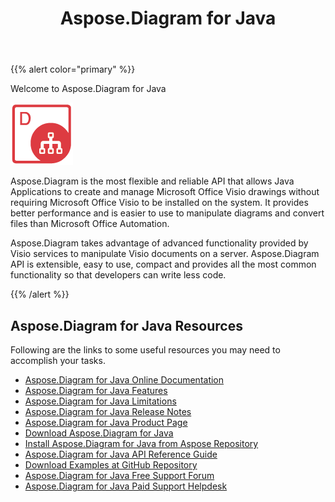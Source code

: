﻿---
title: Aspose.Diagram for Java
type: docs
weight: 20
url: /java/
is_root: true
---

{{% alert color="primary" %}} 

Welcome to Aspose.Diagram for Java

![todo:image_alt_text](home_1.png)

Aspose.Diagram is the most flexible and reliable API that allows Java Applications to create and manage Microsoft Office Visio drawings without requiring Microsoft Office Visio to be installed on the system. It provides better performance and is easier to use to manipulate diagrams and convert files than Microsoft Office Automation.

Aspose.Diagram takes advantage of advanced functionality provided by Visio services to manipulate Visio documents on a server. Aspose.Diagram API is extensible, easy to use, compact and provides all the most common functionality so that developers can write less code.

{{% /alert %}} 
## **Aspose.Diagram for Java Resources**
Following are the links to some useful resources you may need to accomplish your tasks.

- [Aspose.Diagram for Java Online Documentation](/diagram/java/)
- [Aspose.Diagram for Java Features](/diagram/java/product-overview/#productoverview-richfeatures)
- [Aspose.Diagram for Java Limitations](/diagram/java/why-not-automation/)
- [Aspose.Diagram for Java Release Notes](/diagram/java/release-notes/)
- [Aspose.Diagram for Java Product Page](https://products.aspose.com/diagram/java)
- [Download Aspose.Diagram for Java](https://repository.aspose.com/webapp/#/artifacts/browse/tree/General/repo/com/aspose/aspose-diagram)
- [Install Aspose.Diagram for Java from Aspose Repository](/diagram/java/installation/)
- [Aspose.Diagram for Java API Reference Guide](https://apireference.aspose.com/java/diagram)
- [Download Examples at GitHub Repository](https://github.com/aspose-diagram/Aspose.Diagram-for-Java)
- [Aspose.Diagram for Java Free Support Forum](https://forum.aspose.com/c/diagram)
- [Aspose.Diagram for Java Paid Support Helpdesk](https://helpdesk.aspose.com/)


